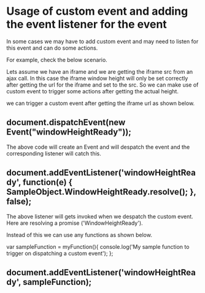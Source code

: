 Usage of custom event and adding the event listener for the event
===========================================================================

In some cases we may have to add custom event and may need to listen for this event and can do some actions.

For example, check the below scenario.

Lets assume we have an iframe and we are getting the iframe src from an ajax call.
In this case the iframe window height will only be set correctly after getting the url for the iframe and set to the src.
So we can make use of custom event to trigger some actions after getting the actual height.

we can trigger a custom event after getting the iframe url as shown below.


document.dispatchEvent(new Event("windowHeightReady"));
----------------------------------------------------------------

The above code will create an Event and will despatch the event and the corresponding listener will catch this.


document.addEventListener('windowHeightReady', function(e) {
	SampleObject.WindowHeightReady.resolve();
}, false);
----------------------------------------------------------------

The above listener will gets invoked when we despatch the custom event. Here are resolving a promise ('WindowHeightReady').

Instead of this we can use any functions as shown below.

var sampleFunction = myFunction(){
	console.log('My sample function to trigger on dispatching a custom event');
};

document.addEventListener('windowHeightReady', sampleFunction);
----------------------------------------------------------------
